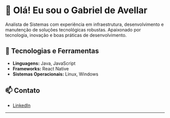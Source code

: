 # 👋 Olá! Eu sou o Gabriel de Avellar

Analista de Sistemas com experiência em infraestrutura, desenvolvimento e manutenção de soluções tecnológicas robustas. Apaixonado por tecnologia, inovação e boas práticas de desenvolvimento.

## 💼 Tecnologias e Ferramentas

- **Linguagens:** Java, JavaScript
- **Frameworks:** React Native
- **Sistemas Operacionais:** Linux, Windows

## 📫 Contato

- [LinkedIn](https://www.linkedin.com/in/gabrieldeavellar/)

---

<!--
Seja bem-vindo ao meu perfil! Sinta-se à vontade para explorar meus repositórios e conectar-se comigo.
-->
